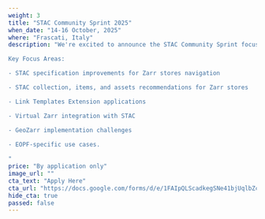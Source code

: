 ```yaml
---
weight: 3
title: "STAC Community Sprint 2025"
when_date: "14-16 October, 2025"
where: "Frascati, Italy"
description: "We're excited to announce the STAC Community Sprint focused on STAC + Zarr integration, taking place October 14-16, 2025 at ESA ESRIN in Frascati, Italy. See the plan at https://github.com/radiantearth/community-sprints/tree/main/14102025-esrin-rome-italy.  

Key Focus Areas:

- STAC specification improvements for Zarr stores navigation

- STAC collection, items, and assets recommendations for Zarr stores

- Link Templates Extension applications

- Virtual Zarr integration with STAC

- GeoZarr implementation challenges

- EOPF-specific use cases. 
  
"
price: "By application only"
image_url: ""
cta_text: "Apply Here"
cta_url: "https://docs.google.com/forms/d/e/1FAIpQLScadkegSNe41bjUqlbZcPgxs6GCqWCRVgV3_I-uAaEdtQlB1w/viewform"
hide_cta: true
passed: false
---
```


